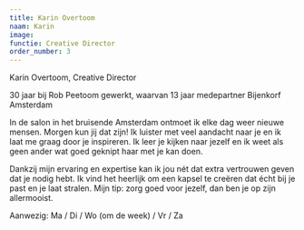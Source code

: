 ```yaml
---
title: Karin Overtoom
naam: Karin
image:
functie: Creative Director
order_number: 3
---
```


Karin Overtoom, Creative Director

30 jaar bij Rob Peetoom gewerkt, waarvan 13 jaar medepartner Bijenkorf Amsterdam

In de salon in het bruisende Amsterdam ontmoet ik elke dag weer nieuwe mensen. Morgen kun jij dat zijn! Ik luister met veel aandacht naar je en ik laat me graag door je inspireren. Ik leer je kijken naar jezelf en ik weet als geen ander wat goed geknipt haar met je kan doen.

Dankzij mijn ervaring en expertise kan ik jou n&eacute;t dat extra vertrouwen geven dat je nodig hebt. Ik vind het heerlijk om een kapsel te cre&euml;ren dat &eacute;cht bij je past en je laat stralen. Mijn tip: zorg goed voor jezelf, dan ben je op zijn allermooist.

Aanwezig: Ma / Di / Wo (om de week) / Vr / Za